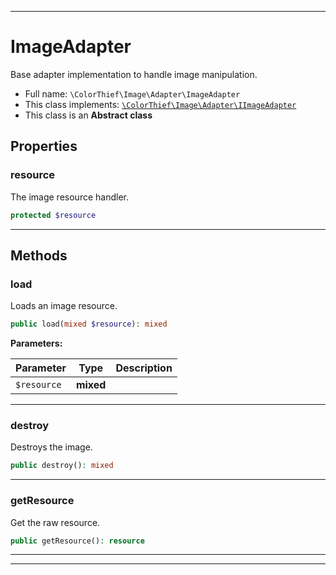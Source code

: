 ***

# ImageAdapter

Base adapter implementation to handle image manipulation.

* Full name: `\ColorThief\Image\Adapter\ImageAdapter`
* This class implements:
  [`\ColorThief\Image\Adapter\IImageAdapter`](./IImageAdapter.md)
* This class is an **Abstract class**

## Properties

### resource

The image resource handler.

```php
protected $resource
```

***

## Methods

### load

Loads an image resource.

```php
public load(mixed $resource): mixed
```

**Parameters:**

| Parameter | Type | Description |
|-----------|------|-------------|
| `$resource` | **mixed** |  |

***

### destroy

Destroys the image.

```php
public destroy(): mixed
```

***

### getResource

Get the raw resource.

```php
public getResource(): resource
```

***


***

